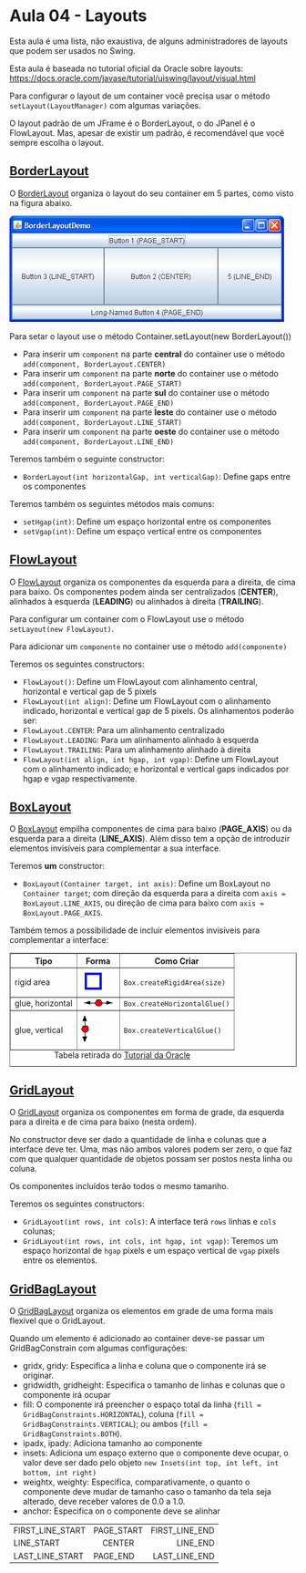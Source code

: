 # Aula 04 - Layouts

Esta aula é uma lista, não exaustiva, de alguns administradores de layouts que podem ser usados no Swing.

Esta aula é baseada no tutorial oficial da Oracle sobre layouts: https://docs.oracle.com/javase/tutorial/uiswing/layout/visual.html

Para configurar o layout de um container você precisa usar o método `setLayout(LayoutManager)` com algumas variações.

O layout padrão de um JFrame é o BorderLayout, o do JPanel é o FlowLayout. Mas, apesar de existir um padrão, é recomendável que você sempre escolha o layout.

## [BorderLayout](https://docs.oracle.com/javase/tutorial/uiswing/layout/border.html)

O [BorderLayout](https://docs.oracle.com/javase/tutorial/uiswing/layout/border.html) organiza o layout do seu container em 5 partes, como visto na figura abaixo.

![](BorderLayoutDemo.png)

Para setar o layout use o método Container.setLayout(new BorderLayout())
 - Para inserir um `component` na parte **central** do container use o método `add(component, BorderLayout.CENTER)`
 - Para inserir um `component` na parte **norte** do container use o método `add(component, BorderLayout.PAGE_START)`
 - Para inserir um `component` na parte **sul** do container use o método `add(component, BorderLayout.PAGE_END)`
 - Para inserir um `component` na parte **leste** do container use o método `add(component, BorderLayout.LINE_START)`
 - Para inserir um `component` na parte **oeste** do container use o método `add(component, BorderLayout.LINE_END)`


Teremos também o seguinte constructor:

 - `BorderLayout(int horizontalGap, int verticalGap)`: Define gaps entre os componentes

Teremos também os seguintes métodos mais comuns:
 - `setHgap(int)`: Define um espaço horizontal entre os componentes
 - `setVgap(int)`: Define um espaço vertical entre os componentes




## [FlowLayout](https://docs.oracle.com/javase/tutorial/uiswing/layout/flow.html)

O [FlowLayout](https://docs.oracle.com/javase/tutorial/uiswing/layout/flow.html) organiza os componentes da esquerda para a direita, de cima para baixo. Os componentes podem ainda ser centralizados (**CENTER**), alinhados à esquerda (**LEADING**) ou alinhados à direita (**TRAILING**).

Para configurar um container com o FlowLayout use o método `setLayout(new FlowLayout)`.

Para adicionar um `componente` no container use o método `add(componente)`

Teremos os seguintes constructors:

 - `FlowLayout()`: Define um FlowLayout com alinhamento central, horizontal e vertical gap de 5 pixels
 - `FlowLayout(int align)`: Define um FlowLayout com o alinhamento indicado, horizontal e vertical gap de 5 pixels. Os alinhamentos poderão ser:
  - `FlowLayout.CENTER`: Para um alinhamento centralizado
  - `FlowLayout.LEADING`: Para um alinhamento alinhado à esquerda
  - `FlowLayout.TRAILING`: Para um alinhamento alinhado à direita
 - `FlowLayout(int align, int hgap, int vgap)`: Define um FlowLayout com o alinhamento indicado; e horizontal e vertical gaps indicados por hgap e vgap respectivamente.




## [BoxLayout](https://docs.oracle.com/javase/tutorial/uiswing/layout/box.html)

O [BoxLayout](https://docs.oracle.com/javase/tutorial/uiswing/layout/box.html) empilha componentes de cima para baixo (**PAGE_AXIS**) ou da esquerda para a direita (**LINE_AXIS**).
Além disso tem a opção de introduzir elementos invisíveis para complementar a sua interface.

Teremos **um** constructor:

 * `BoxLayout(Container target, int axis)`:	Define um BoxLayout no `Container target`; com direção da esquerda para a direita com `axis = BoxLayout.LINE_AXIS`, ou direção de cima para baixo com `axis = BoxLayout.PAGE_AXIS`.

Também temos a possibilidade de incluir elementos invisíveis para complementar a interface:

<table border="1" summary="Details about creating invisible components with Box or Box.Filler">
<caption align="bottom">Tabela retirada do <a href="https://docs.oracle.com/javase/tutorial/uiswing/layout/box.html">Tutorial da Oracle</a></caption>
  <tbody>
  	<tr>
  		<th>Tipo</th>
  		<th>Forma</th>
  		<th>Como Criar</th>
  	</tr>
  	<tr>
  		<td>rigid area</td>
  		<td>
  		<img src="7fill.gif" width="42" height="42"><br></td>
  		<td><code>Box.createRigidArea(size)</code></td>
  	</tr>
  	<tr>
  		<td>glue, horizontal</td>
  		<td>
  		<img src="9fill.gif" width="60" height="13"><br></td>
  		<td><code>Box.createHorizontalGlue()</code></td>
  	</tr>
  	<tr>
  		<td>glue, vertical</td>
  		<td>
  		<img src="8fill.gif" width="13" height="60"><br></td>
  		<td><code>Box.createVerticalGlue()</code></td>
  	</tr>
  </tbody>
</table>




## [GridLayout](https://docs.oracle.com/javase/tutorial/uiswing/layout/grid.html)

O [GridLayout](https://docs.oracle.com/javase/tutorial/uiswing/layout/grid.html) organiza os componentes em forma de grade, da esquerda para a direita e de cima para baixo (nesta ordem).

No constructor deve ser dado a quantidade de linha e colunas que a interface deve ter.
Uma, mas não ambos valores podem ser zero, o que faz com que qualquer quantidade de objetos possam ser postos nesta linha ou coluna.

Os componentes incluídos terão todos o mesmo tamanho.

Teremos os seguintes constructors:

 - `GridLayout(int rows, int cols)`: A interface terá `rows` linhas e `cols` colunas;
 - `GridLayout(int rows, int cols, int hgap, int vgap)`: Teremos um espaço horizontal de `hgap` pixels e um espaço vertical de `vgap` pixels entre os elementos.







## [GridBagLayout](https://docs.oracle.com/javase/tutorial/uiswing/layout/gridbag.html)

O [GridBagLayout](https://docs.oracle.com/javase/tutorial/uiswing/layout/gridbag.html) organiza os elementos em grade de uma forma mais flexível que o GridLayout.

Quando um elemento é adicionado ao container deve-se passar um GridBagConstrain com algumas configurações:

 - gridx, gridy: Especifica a linha e coluna que o componente irá se originar.
 - gridwidth, gridheight: Especifica o tamanho de linhas e colunas que o componente irá ocupar
 - fill: O componente irá preencher o espaço total da linha (`fill = GridBagConstraints.HORIZONTAL`), coluna (`fill = GridBagConstraints.VERTICAL`); ou ambos (`fill = GridBagConstraints.BOTH`).
 - ipadx, ipady: Adiciona tamanho ao componente
 - insets: Adiciona um espaço externo que o componente deve ocupar, o valor deve ser dado pelo objeto `new Insets(int top, int left, int bottom, int right)`
 - weightx, weighty: Especifica, comparativamente, o quanto o componente deve mudar de tamanho caso o tamanho da tela seja alterado, deve receber valores de 0.0 a 1.0.
 - anchor: Especifica on o componente deve se alinhar

<table summary="" cellpadding="10">
  <tbody>
    <tr>
      <td>FIRST_LINE_START</td>
      <td>PAGE_START</td>
      <td align="right">FIRST_LINE_END</td>
    </tr>
    <tr>
      <td>LINE_START</td>
      <td align="center">CENTER</td>
      <td align="right">LINE_END</td>
    </tr>
    <tr>
      <td>LAST_LINE_START</td>
      <td>PAGE_END</td>
      <td align="right">LAST_LINE_END</td>
    </tr>
  </tbody>
</table>
